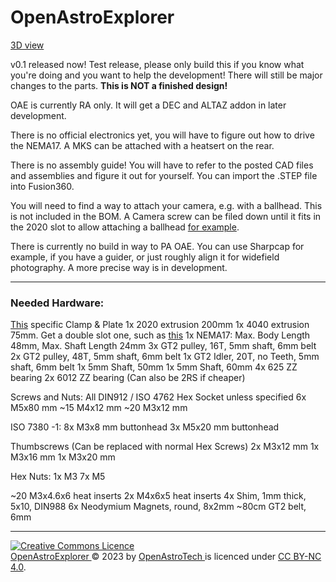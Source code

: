 # OpenAstroExplorer

[3D view](https://a360.co/3s8asMz)

v0.1 released now! Test release, please only build this if you know what you're doing and you want to help the development! There will still be major changes to the parts.
**This is NOT a finished design!**

OAE is currently RA only. It will get a DEC and ALTAZ addon in later development. 

There is no official electronics yet, you will have to figure out how to drive the NEMA17. A MKS can be attached with a heatsert on the rear. 

There is no assembly guide! You will have to refer to the posted CAD files and assemblies and figure it out for yourself. You can import the .STEP file into Fusion360.

You will need to find a way to attach your camera, e.g. with a ballhead. This is not included in the BOM. A Camera screw can be filed down until it fits in the 2020 slot to allow attaching a ballhead [for example](https://i.imgur.com/UTugM2Q.jpg).

There is currently no build in way to PA OAE. You can use Sharpcap for example, if you have a guider, or just roughly align it for widefield photography. A more precise way is in development. 

---
### Needed Hardware:
[This](https://s.click.aliexpress.com/e/_DlBmPAR) specific Clamp & Plate
1x 2020 extrusion 200mm
1x 4040 extrusion 75mm. Get a double slot one, such as [this](https://s.click.aliexpress.com/e/_DEsn5zN)
1x NEMA17: Max. Body Length 48mm, Max. Shaft Length 24mm
3x GT2 pulley, 16T, 5mm shaft, 6mm belt
2x GT2 pulley, 48T, 5mm shaft, 6mm belt
1x GT2 Idler, 20T, no Teeth, 5mm shaft, 6mm belt
1x 5mm Shaft, 50mm
1x 5mm Shaft, 60mm
4x 625 ZZ bearing
2x 6012 ZZ bearing (Can also be 2RS if cheaper)

Screws and Nuts:
All DIN912 / ISO 4762 Hex Socket unless specified 
6x M5x80 mm 
~15 M4x12 mm
~20 M3x12 mm


ISO 7380 -1: 
8x M3x8 mm buttonhead
3x M5x20 mm buttonhead

Thumbscrews (Can be replaced with normal Hex Screws)
2x M3x12 mm
1x M3x16 mm
1x M3x20 mm

Hex Nuts: 
1x M3
7x M5

~20 M3x4.6x6 heat inserts
2x M4x6x5 heat inserts
4x Shim, 1mm thick, 5x10, DIN988
6x Neodymium Magnets, round, 8x2mm
~80cm GT2 belt, 6mm

---

<a rel="license" href="http://creativecommons.org/licenses/by-nc/4.0/"><img alt="Creative Commons Licence" style="border-width:0" src="https://i.creativecommons.org/l/by-nc/4.0/88x31.png" /></a><br /> <a href="https://github.com/OpenAstroTech/OpenAstroExplorer"> OpenAstroExplorer </a> &copy; 2023 by <a href="https://github.com/OpenAstroTech">OpenAstroTech </a> is licenced under <a rel="license" href="http://creativecommons.org/licenses/by-nc/4.0/">CC BY-NC 4.0</a>.